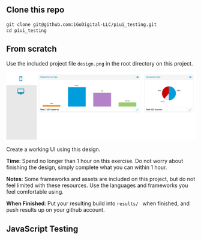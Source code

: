 
## Clone this repo
```shell
git clone git@github.com:iGoDigital-LLC/piui_testing.git
cd piui_testing
```

## From scratch
Use the included project file  ``` design.png ``` in the root directory on this project. 

![Alt text](design.png?raw=true "Dashboard")

Create a working UI using this design.

**Time**:  Spend no longer than 1 hour on this exercise.   Do not worry about finishing the design, simply complete what you can within 1 hour.  

**Notes**:  Some frameworks and assets are included on this project, but do not feel limited with these resources.  Use the languages and frameworks you feel comfortable using.

**When Finished**:  Put your resulting build into ```results/ ``` when finished, and push results up on your github account.

## JavaScript Testing


